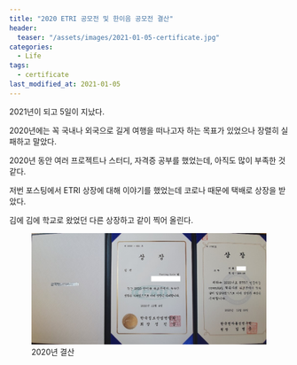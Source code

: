 ```yaml
---
title: "2020 ETRI 공모전 및 한이음 공모전 결산"
header:
  teaser: "/assets/images/2021-01-05-certificate.jpg"
categories:
  - Life
tags: 
  - certificate
last_modified_at: 2021-01-05
---
```

2021년이 되고 5일이 지났다.

2020년에는 꼭 국내나 외국으로 길게 여행을 떠나고자 하는 목표가 있었으나 장렬히 실패하고 말았다.

2020년 동안 여러 프로젝트나 스터디, 자격증 공부를 했었는데, 아직도 많이 부족한 것 같다.

저번 포스팅에서 ETRI 상장에 대해 이야기를 했었는데 코로나 때문에 택배로 상장을 받았다.

김에 김에 학교로 왔었던 다른 상장하고 같이 찍어 올린다.

<figure class="align-center">
  <img src="/assets/images/2021-01-05-certificate.jpg">
  <figcaption>2020년 결산</figcaption>
</figure>
